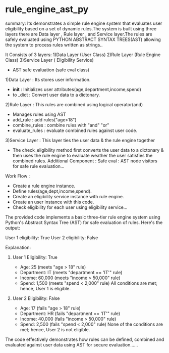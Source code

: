 # rule_engine_ast_py
summary: Its demonstrates a simple rule engine system that evaluates user eligibility based on a set of dynamic rules.The system is built using three layers
there are Data layer , Rule layer , and Service layer.The rules are safely evaluated using PYTHON ABSTRACT SYNTAX TREES(AST) allowing the system to process
rules written as strings..


It Consists of 3 layers:   1)Data Layer (User Class)
                           2)Rule Layer (Rule Engine Class)
                           3)Service Layer ( Eligibility Service)

                           
* AST safe evaluation (safe eval class)

  
1)Data Layer : Its stores user information.
  * __init__ : Initializes user attributes(age,department,income,spend)
  * to _dict : Convert user data to a dictonary.
    
2)Rule Layer : This rules are combined using logical operator(and)
  * Manages rules using AST
  * add_rule : add rules("age>18")
  * combine_rules : combine rules with "and" "or"
  * evaluate_rules : evaluate combined rules against user code.
    
3)Service Layer : This layer ties the user data & the rule engine together
 * The check_eligibility method first converts the user data to a dictonary & then uses the rule engine to evaluate weather the user satisfies the combined rules.
Additional Component :  Safe eval : AST  node visitors for safe rule evaluation...


Work Flow :
* Create a rule engine instance.
* Define rules(age,dept,income,spend).
* Create an eligibility service instance with rule engine.
* Create an user instance with this code.
* Check eligibility for each user using eligibility service...

The provided code implements a basic three-tier rule engine system using Python's Abstract Syntax Tree (AST) for safe evaluation of rules. Here's the output:


User 1 eligibility: True
User 2 eligibility: False


Explanation:

1. User 1 Eligibility: True

    - Age: 25 (meets "age > 18" rule)
    - Department: IT (meets "department == 'IT'" rule)
    - Income: 60,000 (meets "income > 50,000" rule)
    - Spend: 1,500 (meets "spend < 2,000" rule)
All conditions are met; hence, User 1 is eligible.
2. User 2 Eligibility: False

    - Age: 17 (fails "age > 18" rule)
    - Department: HR (fails "department == 'IT'" rule)
    - Income: 40,000 (fails "income > 50,000" rule)
    - Spend: 2,500 (fails "spend < 2,000" rule)
None of the conditions are met; hence, User 2 is not eligible.

The code effectively demonstrates how rules can be defined, combined and evaluated against user data using AST for secure evaluation......                           
